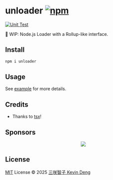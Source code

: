 # unloader [![npm](https://img.shields.io/npm/v/unloader.svg)](https://npmjs.com/package/unloader)

[![Unit Test](https://github.com/sxzz/unloader/actions/workflows/unit-test.yml/badge.svg)](https://github.com/sxzz/unloader/actions/workflows/unit-test.yml)

🚧 WIP: Node.js Loader with a Rollup-like interface.

## Install

```bash
npm i unloader
```

## Usage

See [example](./playground/demo.ts) for more details.

## Credits

- Thanks to [tsx](https://github.com/privatenumber/tsx)!

## Sponsors

<p align="center">
  <a href="https://cdn.jsdelivr.net/gh/sxzz/sponsors/sponsors.svg">
    <img src='https://cdn.jsdelivr.net/gh/sxzz/sponsors/sponsors.svg'/>
  </a>
</p>

## License

[MIT](./LICENSE) License © 2025 [三咲智子 Kevin Deng](https://github.com/sxzz)
